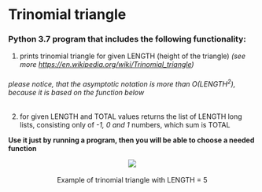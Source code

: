 # Trinomial triangle 
### Python 3.7 program that includes the following functionality: <br>
1. prints trinomial triangle for given LENGTH (height of the triangle) _(see more https://en.wikipedia.org/wiki/Trinomial_triangle)_ <br>
###### please notice, that the asymptotic notation is more than O(LENGTH<sup>2</sup>), because it is based on the function below
2. for given LENGTH and TOTAL values returns the list of LENGTH long lists, consisting only of _-1, 0 and 1_ numbers, which sum is TOTAL

**Use it just by running a program, then you will be able to choose a needed function**

<p align="center">
          <img src="https://wikimedia.org/api/rest_v1/media/math/render/svg/cc502b2cecdfb28fa8674bd32b3f1097ce6451be">
          <br><br>
          Example of trinomial triangle with LENGTH = 5
</p>
